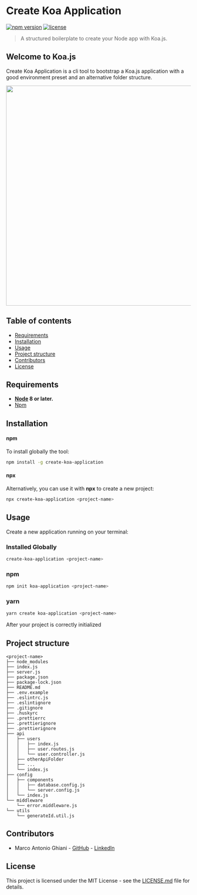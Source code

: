 # Create Koa Application
[![npm version](https://img.shields.io/npm/v/create-koa-application.svg)](https://www.npmjs.com/package/create-koa-application) [![license](https://img.shields.io/github/license/marcoantonioghiani01/create-koa-application.svg)](https://github.com/marcoantonioghiani01/create-koa-application/blob/master/LICENSE) 
> A structured boilerplate to create your Node app with Koa.js.

## Welcome to Koa.js

Create Koa Application is a cli tool to bootstrap a Koa.js application with a good environment preset and an alternative folder structure.

<p align='center'>
  <img src='https://unpkg.com/create-koa-application@1.0.5/assets/creation.svg' width='600' alt=''>
</p>

## Table of contents

* [Requirements](#requirements)
* [Installation](#installation)
* [Usage](#usage)
* [Project structure](#project-structure)
* [Contributors](#contributors)
* [License](#license)

## Requirements

 * **[Node](https://nodejs.org/) 8 or later.**
 * [Npm](https://www.npmjs.com/)

## Installation

#### npm

To install globally the tool:

```bash
npm install -g create-koa-application
```

#### npx

Alternatively, you can use it with **npx** to create a new project:

```bash
npx create-koa-application <project-name>
```

## Usage

Create a new application running on your terminal:

### Installed Globally

```bash
create-koa-application <project-name>
```
### npm

```bash
npm init koa-application <project-name>
```

### yarn

```bash
yarn create koa-application <project-name>
```

After your project is correctly initialized

## Project structure

```
<project-name>
├── node_modules
├── index.js
├── server.js
├── package.json
├── package-lock.json
├── README.md
├── .env.example
├── .eslintrc.js
├── .eslintignore
├── .gitignore
├── .huskyrc
├── .prettierrc
├── .prettierignore
├── .prettierignore
├── api
│   ├── users
│   │   ├── index.js
│   │   ├── user.routes.js
│   │   └── user.controller.js
│   ├── otherApiFolder
│   ├── ...
│   └── index.js
├── config
│   ├── components
│   │   ├── database.config.js
│   │   └── server.config.js
│   └── index.js
└── middleware
    └── error.middleware.js
└── utils
    └── generateId.util.js
```

## Contributors

* Marco Antonio Ghiani - [GitHub](https://github.com/marcoantonioghiani01) - [LinkedIn](https://www.linkedin.com/in/marcoantonioghiani/)

## License

This project is licensed under the MIT License - see the [LICENSE.md](https://github.com/marcoantonioghiani01/create-koa-application/blob/master/LICENSE) file for details.
